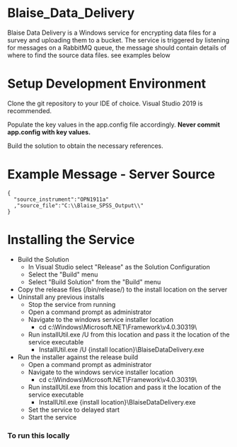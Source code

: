 # Blaise_Data_Delivery

Blaise Data Delivery is a Windows service for encrypting data files for a survey and uploading them to a bucket. The service is triggered by listening for messages on a RabbitMQ queue, the message should contain details of where to find the source data files. see examples below

# Setup Development Environment

Clone the git repository to your IDE of choice. Visual Studio 2019 is recommended.

Populate the key values in the app.config file accordingly. **Never commit app.config with key values.**

Build the solution to obtain the necessary references.

# Example Message - Server Source

```
{
  "source_instrument":"OPN1911a"
  ,"source_file":"C:\\Blaise_SPSS_Output\\"
}                  
```

# Installing the Service

  - Build the Solution
    - In Visual Studio select "Release" as the Solution Configuration
    - Select the "Build" menu
    - Select "Build Solution" from the "Build" menu
  - Copy the release files (/bin/release/) to the install location on the server
  - Uninstall any previous installs
    - Stop the service from running
    - Open a command prompt as administrator
    - Navigate to the windows service installer location
      - cd c:\Windows\Microsoft.NET\Framework\v4.0.30319\
    - Run installUtil.exe /U from this location and pass it the location of the service executable
      - InstallUtil.exe /U {install location}\BlaiseDataDelivery.exe
  - Run the installer against the release build
    - Open a command prompt as administrator
    - Navigate to the windows service installer location
      - cd c:\Windows\Microsoft.NET\Framework\v4.0.30319\
    - Run installUtil.exe from this location and pass it the location of the service executable
      - InstallUtil.exe {install location}\BlaiseDataDelivery.exe
    - Set the service to delayed start
    - Start the service

### To run this locally


